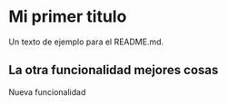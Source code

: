 # Mi primer titulo

Un texto de ejemplo para el README.md.

## La otra funcionalidad mejores cosas

Nueva funcionalidad 